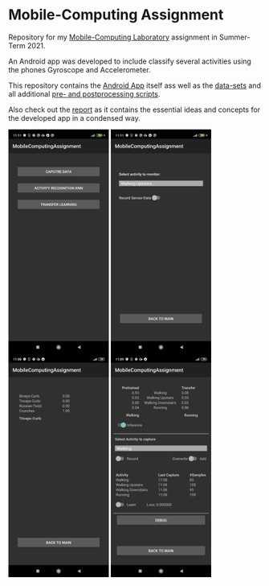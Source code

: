 # Mobile-Computing Assignment

Repository for my [Mobile-Computing Laboratory](https://github.com/osaukh/mobile_computing_lab/) assignment in Summer-Term 2021.

An Android app was developed to include classify several activities using the phones Gyroscope and Accelerometer.

This repository contains the [Android App](https://github.com/tlaf0504/mobile_computing_assignment/tree/master/AndroidApp) itself
ass well as the [data-sets](https://github.com/tlaf0504/mobile_computing_assignment/tree/master/Notebooks_Scripts_etc/ActivityRecognition/data)
and all additional [pre- and postprocessing scripts](https://github.com/tlaf0504/mobile_computing_assignment/tree/master/Notebooks_Scripts_etc/ActivityRecognition/notebooks).

Also check out the [report](https://github.com/tlaf0504/mobile_computing_assignment/blob/master/doc/report/conference_101719.pdf) as it contains
the essential ideas and concepts for the developed app in a condensed way.


<img src="https://github.com/tlaf0504/mobile_computing_assignment/blob/master/doc/report/figures/UI_main.jpg" alt="alt text" width="200" align="center">
<img src="https://github.com/tlaf0504/mobile_computing_assignment/blob/master/doc/report/figures/UI_data_capturing.jpg" alt="alt text" width="200" align="center">
<img src="https://github.com/tlaf0504/mobile_computing_assignment/blob/master/doc/report/figures/UI_kNN.jpg" alt="alt text" width="200" align="center">
<img src="https://github.com/tlaf0504/mobile_computing_assignment/blob/master/doc/report/figures/UI_TFL.jpg" alt="alt text" width="200" align="center">
